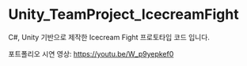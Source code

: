# Unity_TeamProject_IcecreamFight
 
C#, Unity 기반으로 제작한 Icecream Fight 프로토타입 코드 입니다.

포트폴리오 시연 영상: https://youtu.be/W_p9yepkef0
